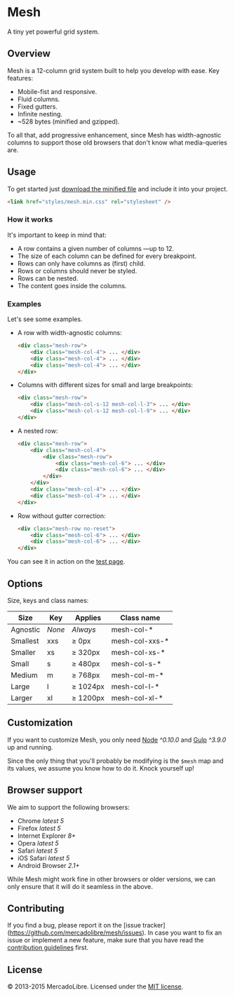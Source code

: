 # Mesh

A tiny yet powerful grid system.

## Overview

Mesh is a 12-column grid system built to help you develop with ease.
Key features:

- Mobile-fist and responsive.
- Fluid columns.
- Fixed gutters.
- Infinite nesting.
- ~528 bytes (minified and gzipped).

To all that, add progressive enhancement, since Mesh has width-agnostic columns
to support those old browsers that don't know what media-queries are.

## Usage

To get started just [download the minified file](dist/mesh.min.css) and include
it into your project.

```html
<link href="styles/mesh.min.css" rel="stylesheet" />
```

### How it works

It's important to keep in mind that:

- A row contains a given number of columns —up to 12.
- The size of each column can be defined for every breakpoint.
- Rows can only have columns as (first) child.
- Rows or columns should never be styled.
- Rows can be nested.
- The content goes inside the columns.

### Examples

Let's see some examples.

- A row with width-agnostic columns:

    ```html
    <div class="mesh-row">
        <div class="mesh-col-4"> ... </div>
        <div class="mesh-col-4"> ... </div>
        <div class="mesh-col-4"> ... </div>
    </div>
    ```

- Columns with different sizes for small and large breakpoints:

    ```html
    <div class="mesh-row">
        <div class="mesh-col-s-12 mesh-col-l-3"> ... </div>
        <div class="mesh-col-s-12 mesh-col-l-9"> ... </div>
    </div>
    ```

- A nested row:

    ```html
    <div class="mesh-row">
        <div class="mesh-col-4">
            <div class="mesh-row">
                <div class="mesh-col-6"> ... </div>
                <div class="mesh-col-6"> ... </div>
            </div>
        </div>
        <div class="mesh-col-4"> ... </div>
        <div class="mesh-col-4"> ... </div>
    </div>
    ```

- Row without gutter correction:

    ```html
    <div class="mesh-row no-reset">
        <div class="mesh-col-6"> ... </div>
        <div class="mesh-col-6"> ... </div>
    </div>
    ```

You can see it in action on the
[test page](https://mercadolibre.github.io/mesh/test/test.html).

## Options

Size, keys and class names:

| Size     | Key    | Applies  | Class name     |
|----------|--------|----------|----------------|
| Agnostic | *None* | *Always* | mesh-col-*     |
| Smallest | xxs    | ≥ 0px    | mesh-col-xxs-* |
| Smaller  | xs     | ≥ 320px  | mesh-col-xs-*  |
| Small    | s      | ≥ 480px  | mesh-col-s-*   |
| Medium   | m      | ≥ 768px  | mesh-col-m-*   |
| Large    | l      | ≥ 1024px | mesh-col-l-*   |
| Larger   | xl     | ≥ 1200px | mesh-col-xl-*  |

## Customization

If you want to customize Mesh, you only need [Node](https://nodejs.org/)
*^0.10.0* and [Gulp](http://gulpjs.com/) *^3.9.0* up and running.

Since the only thing that you'll probably be modifying is the `$mesh` map and
its values, we assume you know how to do it. Knock yourself up!

## Browser support

We aim to support the following browsers:

- Chrome *latest 5*
- Firefox *latest 5*
- Internet Explorer *8+*
- Opera *latest 5*
- Safari *latest 5*
- iOS Safari *latest 5*
- Android Browser *2.1+*

While Mesh might work fine in other browsers or older versions, we can only
ensure that it will do it seamless in the above.

## Contributing

If you find a bug, please report it on the [issue tracker]
(https://github.com/mercadolibre/mesh/issues).
In case you want to fix an issue or implement a new feature, make sure that
you have read the [contribution guidelines](contributing.md) first.

## License

© 2013-2015 MercadoLibre. Licensed under the [MIT license](license.txt).
